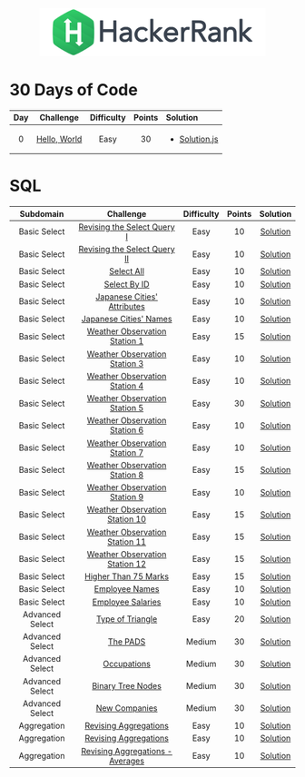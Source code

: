 <p align="center">
    <a href="https://www.hackerrank.com/DavidODW">
        <img height=85 src="hackerrank.svg">
    </a>
</p>

# 30 Days of Code

| Day |                              Challenge                               | Difficulty | Points | Solution                                                                                       |
| :-: | :------------------------------------------------------------------: | :--------: | :----: | :--------------------------------------------------------------------------------------------- |
|  0  | [Hello, World](https://www.hackerrank.com/challenges/30-hello-world) |    Easy    |   30   | <ul><li>[Solution.js](30%20Days%20Of%20Code/Day%2000%20-%20Hello,%20World/day-00.js)</li></ul> |

# SQL

|    Subdomain    |                                                      Challenge                                                       | Difficulty | Points |                                  Solution                                  |
| :-------------: | :------------------------------------------------------------------------------------------------------------------: | :--------: | :----: | :------------------------------------------------------------------------: |
|  Basic Select   |            [Revising the Select Query I](https://www.hackerrank.com/challenges/revising-the-select-query)            |    Easy    |   10   |        [Solution](SQL/Basic%20Select/revising-the-select-query.sql)        |
|  Basic Select   |          [Revising the Select Query II](https://www.hackerrank.com/challenges/revising-the-select-query-2)           |    Easy    |   10   |       [Solution](SQL/Basic%20Select/revising-the-select-query-2.sql)       |
|  Basic Select   |                          [Select All](https://www.hackerrank.com/challenges/select-all-sql)                          |    Easy    |   10   |               [Solution](SQL/Basic%20Select/select-all.sql)                |
|  Basic Select   |                          [Select By ID](https://www.hackerrank.com/challenges/select-by-id)                          |    Easy    |   10   |              [Solution](SQL/Basic%20Select/select-by-id.sql)               |
|  Basic Select   |           [Japanese Cities' Attributes](https://www.hackerrank.com/challenges/japanese-cities-attributes)            |    Easy    |   10   |       [Solution](SQL/Basic%20Select/japanese-cities-attributes.sql)        |
|  Basic Select   |                 [Japanese Cities' Names](https://www.hackerrank.com/challenges/japanese-cities-name)                 |    Easy    |   10   |          [Solution](SQL/Basic%20Select/japanese-cities-name.sql)           |
|  Basic Select   |         [Weather Observation Station 1](https://www.hackerrank.com/challenges/weather-observation-station-1)         |    Easy    |   15   |      [Solution](SQL/Basic%20Select/weather-observation-station-1.sql)      |
|  Basic Select   |         [Weather Observation Station 3](https://www.hackerrank.com/challenges/weather-observation-station-3)         |    Easy    |   10   |      [Solution](SQL/Basic%20Select/weather-observation-station-3.sql)      |
|  Basic Select   |         [Weather Observation Station 4](https://www.hackerrank.com/challenges/weather-observation-station-4)         |    Easy    |   10   |      [Solution](SQL/Basic%20Select/weather-observation-station-4.sql)      |
|  Basic Select   |         [Weather Observation Station 5](https://www.hackerrank.com/challenges/weather-observation-station-5)         |    Easy    |   30   |      [Solution](SQL/Basic%20Select/weather-observation-station-5.sql)      |
|  Basic Select   |         [Weather Observation Station 6](https://www.hackerrank.com/challenges/weather-observation-station-6)         |    Easy    |   10   |      [Solution](SQL/Basic%20Select/weather-observation-station-6.sql)      |
|  Basic Select   |         [Weather Observation Station 7](https://www.hackerrank.com/challenges/weather-observation-station-7)         |    Easy    |   10   |      [Solution](SQL/Basic%20Select/weather-observation-station-7.sql)      |
|  Basic Select   |         [Weather Observation Station 8](https://www.hackerrank.com/challenges/weather-observation-station-8)         |    Easy    |   15   |      [Solution](SQL/Basic%20Select/weather-observation-station-8.sql)      |
|  Basic Select   |         [Weather Observation Station 9](https://www.hackerrank.com/challenges/weather-observation-station-9)         |    Easy    |   10   |      [Solution](SQL/Basic%20Select/weather-observation-station-9.sql)      |
|  Basic Select   |        [Weather Observation Station 10](https://www.hackerrank.com/challenges/weather-observation-station-10)        |    Easy    |   15   |     [Solution](SQL/Basic%20Select/weather-observation-station-10.sql)      |
|  Basic Select   |        [Weather Observation Station 11](https://www.hackerrank.com/challenges/weather-observation-station-11)        |    Easy    |   15   |     [Solution](SQL/Basic%20Select/weather-observation-station-11.sql)      |
|  Basic Select   |        [Weather Observation Station 12](https://www.hackerrank.com/challenges/weather-observation-station-12)        |    Easy    |   15   |     [Solution](SQL/Basic%20Select/weather-observation-station-12.sql)      |
|  Basic Select   |                   [Higher Than 75 Marks](https://www.hackerrank.com/challenges/more-than-75-marks)                   |    Easy    |   15   |           [Solution](SQL/Basic%20Select/more-than-75-marks.sql)            |
|  Basic Select   |                      [Employee Names](https://www.hackerrank.com/challenges/name-of-employees)                       |    Easy    |   10   |            [Solution](SQL/Basic%20Select/name-of-employees.sql)            |
|  Basic Select   |                    [Employee Salaries](https://www.hackerrank.com/challenges/salary-of-employees)                    |    Easy    |   10   |           [Solution](SQL/Basic%20Select/salary-of-employees.sql)           |
| Advanced Select |                   [Type of Triangle](https://www.hackerrank.com/challenges/what-type-of-triangle)                    |    Easy    |   20   |        [Solution](SQL/Advanced%20Select/what-type-of-triangle.sql)         |
| Advanced Select |                              [The PADS](https://www.hackerrank.com/challenges/the-pads)                              |   Medium   |   30   |               [Solution](SQL/Advanced%20Select/the-pads.sql)               |
| Advanced Select |                           [Occupations](https://www.hackerrank.com/challenges/occupations)                           |   Medium   |   30   |             [Solution](SQL/Advanced%20Select/occupations.sql)              |
| Advanced Select |                   [Binary Tree Nodes](https://www.hackerrank.com/challenges/binary-search-tree-1)                    |   Medium   |   30   |         [Solution](SQL/Advanced%20Select/binary-search-tree-1.sql)         |
| Advanced Select |                          [New Companies](https://www.hackerrank.com/challenges/the-company)                          |   Medium   |   30   |             [Solution](SQL/Advanced%20Select/the-company.sql)              |
|   Aggregation   |       [Revising Aggregations](https://www.hackerrank.com/challenges/revising-aggregations-the-count-function)        |    Easy    |   10   |  [Solution](SQL/Aggregation/revising-aggregations-the-count-function.sql)  |
|   Aggregation   |               [Revising Aggregations](https://www.hackerrank.com/challenges/revising-aggregations-sum)               |    Easy    |   10   |         [Solution](SQL/Aggregation/revising-aggregations-sum.sql)          |
|   Aggregation   | [Revising Aggregations - Averages](https://www.hackerrank.com/challenges/revising-aggregations-the-average-function) |    Easy    |   10   | [Solution](SQL/Aggregation/revising-aggregations-the-average-function.sql) |
